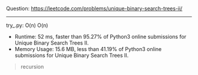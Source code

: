 Question: https://leetcode.com/problems/unique-binary-search-trees-ii/

---

try_.py: O(n) O(n)
* Runtime: 52 ms, faster than 95.27% of Python3 online submissions for Unique Binary Search Trees II.
* Memory Usage: 15.6 MB, less than 41.19% of Python3 online submissions for Unique Binary Search Trees II.

> recursion